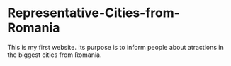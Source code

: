# Representative-Cities-from-Romania
This is my first website. Its purpose is to inform people about atractions in the biggest cities from Romania.
